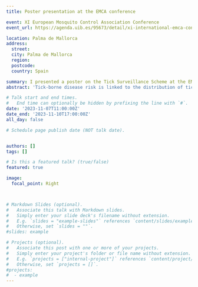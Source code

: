 ```yaml
---
title: Poster presentation at the EMCA conference 

event: XI European Mosquito Control Association Conference
event_url: https://agenda.uib.es/95673/detail/xi-international-emca-conference-and-4th-emca-training-course.html#:~:text=Carlos%20Barcel%C3%B3%20and%20Prof.,THE%20VECTOR%20CONTROL%20IN%20EUROPE%E2%80%9D.

location: Palma de Mallorca 
address:
  street: 
  city: Palma de Mallorca
  region: 
  postcode: 
  country: Spain

summary: I presented a poster on the Tick Surveillance Scheme at the EMCA conference in November 2023
abstract: 'Tick-borne disease risk is linked to the distribution of tick vector species. Thus, to assess disease risk and possible emergence, understanding tick distribution, seasonality and host associations is needed and this can be achieved through passive surveillance. The aim of this study was to use data from the UK Tick Surveillance Scheme to assess changes in tick distribution and understand which species of ticks are present in the UK and their distribution. Data was collected through passive surveillance between 2013 and 2020. Members of the public, GPs, veterinary practices and wildlife charities were able to submit ticks found on humans and animals along with information about location, date the ticks were found and the hosts they were found on. We also investigated potential changes in the distribution of *I*. *ricinus*, the main vector of several pathogens including *Borrelia burgdorferi* s.l. (agent of Lyme borreliosis) and tick-borne encephalitis virus. We selected records of *I. ricinus* bites on humans, dogs and cats in the UK and we divided the UK into 20 km x 20 km grids. We then investigated changes in the proportion of grids reporting a tick bite for each region using statistical models. Between 2012 and 2020, 7662 records were received and 37 tick species were detected. Most records were acquired in the UK with only 237 that were associated with recent overseas travel. The dominant species was *I. ricinus* and records peaked during May and June, highlighting a key risk period for tick bites. Other key UK species were detected, including *Dermacentor reticulatus* and *Haemaphysalis punctata* as well as several rarer species that may present novel tick-borne disease risk to humans and other animals. Imported ticks were also detected, including Crimea Congo Haemorrhagic fever virus vector *Hyalomma*. When investigating potential expansion of *I. ricinus*, 9.2% (range 1.2%–30%) of grids had at least one record every year since 2013. Most regions reported a yearly increase in the percentage of grids reporting *I. ricinus* since 2013 and the highest changes occurred in the South and East England with 5%–6.7% of new grids reporting *I. ricinus* bites each year in areas that never reported ticks before. Spatiotemporal analyses suggested that, while all regions recorded *I. ricinus* in new areas every year, there was a yearly decline in the percentage of new areas covered, except for Scotland. To conclude, these data allowed us to better understand the tick species present in the UK and their distribution. In addition, we identified a possible expansion of *I. ricinus* between 2013 and 2020.'

# Talk start and end times.
#   End time can optionally be hidden by prefixing the line with `#`.
date: '2023-11-07T11:00:00Z'
date_end: '2023-11-10T17:00:00Z'
all_day: false

# Schedule page publish date (NOT talk date).


authors: []
tags: []

# Is this a featured talk? (true/false)
featured: true

image:
  focal_point: Right



# Markdown Slides (optional).
#   Associate this talk with Markdown slides.
#   Simply enter your slide deck's filename without extension.
#   E.g. `slides = "example-slides"` references `content/slides/example-slides.md`.
#   Otherwise, set `slides = ""`.
#slides: example

# Projects (optional).
#   Associate this post with one or more of your projects.
#   Simply enter your project's folder or file name without extension.
#   E.g. `projects = ["internal-project"]` references `content/project/deep-learning/index.md`.
#   Otherwise, set `projects = []`.
#projects:
#  - example
---
```


